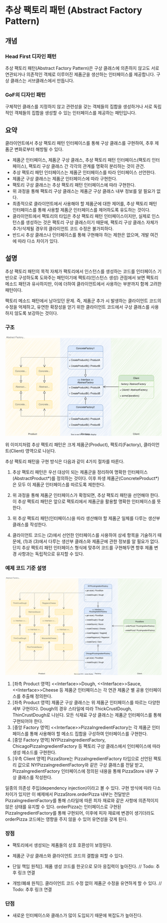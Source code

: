 # 추상 팩토리 패턴 (Abstract Factory Pattern)

## 개념

### Head First 디자인 패턴

추상 팩토리 패턴(Abstract Factory Pattern)은 구상 클래스에 의존하지 않고도 서로 연관되거나 의존적인 객체로 이루어진 제품군을 생산하는 인터페이스를 제공합니다. 구상 클래스는 서브클래스에서 만듭니다.

### GoF의 디자인 패턴

구체적인 클래스를 지정하지 않고 관련성을 갖는 객체들의 집합을 생성하거나 서로 독립적인 객체들의 집합을 생성할 수 있는 인터페이스를 제공하는 패턴입니다.

## 요약

클라이언트에서 추상 팩토리 패턴 인터페이스를 통해 구상 클래스를 구현하여, 추후 제품군 변화로부터 해방될 수 있다.

- 제품군 인터페이스, 제품군 구상 클래스, 추상 팩토리 패턴 인터페이스(팩토리 인터페이스), 팩토리 구상 클래스 간 각각의 관계를 명확히 분리하는 것이 관건.
- 추상 팩토리 패턴 인터페이스는 제품군 인터페이스를 따라 인터페이스 선언한다.
- 제품군 구상 클래스는 제품군 인터페이스에 따라 구현한다.
- 팩토리 구상 클래스는 추상 팩토리 패턴 인터페이스에 따라 구현한다.
- 위 과정을 통해 팩토리 구상 클래스는 제품군 구상 클래스 내부 정보를 알 필요가 없다.
- 최종적으로 클라이언트에서 사용해야 할 제품군에 대한 제어를, 추상 팩토리 패턴 인터페이스를 통해 사용할 제품군 인터페이스를 제어하도록 유도하는 것이다.
- 클라이언트에서 팩토리의 타입은 추상 팩토리 패턴 인터페이스이지만, 실제로 인스턴스를 생성하는 것은 팩토리 구상 클래스이기 때문에, 팩토리 구상 클래스 자체가 추가/삭제될 경우의 클라이언트 코드 수정은 불가피하다.
- 반드시 추상 클래스나 인터페이스를 통해 구현해야 하는 제한은 없으며, 개발 여건에 따라 다소 차이가 있다.

## 설명

추상 팩토리 패턴의 목적 자체가 팩토리에서 인스턴스를 생성하는 코드를 인터페이스 기반으로 구성하도록 도와주는 패턴이기에 팩토리(인스턴스 생성) 관점에서 보면 팩토리 메소드 패턴과 유사하지만, 이에 더하여 클라이언트에서 사용하는 부분까지 함께 고려한 패턴이다.

팩토리 메소드 패턴에서 남아있던 문제. 즉, 제품군 추가 시 발생하는 클라이언트 코드의 수정을 억제하고, 유연한 확장성을 얻기 위한 클라이언트 코드에서 구상 클래스를 사용하지 않도록 보강하는 것이다.

### 구조

<p align="center">
  <img src="../../../assets/abstract_factory_pattern_base.svg" />
</p>

위 이미지처럼 추상 팩토리 패턴은 크게 제품군(Product), 팩토리(Factory), 클라이언트(Client) 영역으로 나뉜다.

추상 팩토리 패턴을 구현 방식은 다음과 같이 4가지 절차를 따른다.

1. 추상 팩토리 패턴은 우선 대상이 되는 제품군을 정리하여 명확한 인터페이스(AbstractProduct*)를 정의하는 것이다. 이후 파생 제품군(ConcreteProduct*)은 모두 이 제품군 인터페이스를 따르도록 제한한다.

2. 위 과정을 통해 제품군 인터페이스가 확정되면, 추상 팩토리 패턴을 선언해야 한다. 이 추상 팩토리 패턴은 앞으로 팩토리에서 제품군을 활용할 명확한 인터페이스를 뜻한다.

3. 위 추상 팩토리 패턴(인터페이스)을 따라 생산해야 할 제품군 일체를 다루는 생산부 클래스를 작성한다.

4. 클라이언트 코드는 (2)에서 선언한 인터페이스를 사용하여 상세 항목을 기술하기 때문에, (1)과 (3)에서 다루는 생산부 클래스와 제품군에 관한 정보를 알 필요가 없다. 단지 추상 팩토리 패턴 인터페이스 형식에 맞추어 코드를 구현해두면 향후 제품 변경 사항과는 독립적으로 유지할 수 있다.

### 예제 코드 기준 설명

<p align="center">
  <img src="../../../assets/abstract_factory_pattern_pizza.svg" />
</p>

1. [좌측 Product 영역] <\<Interface>>Dough, <\<Interface>>Sauce, <\<Interface>>Cheese 등 제품군 인터페이스는 각 연관 제품군 별 공용 인터페이스를 추출해 정의한다.
2. [좌측 Product 영역] 제품군 구상 클래스는 위 제품군 인터페이스를 따르는 다양한 세부 구현이다. Dough의 경우 스타일에 따라 ThickCrustDough, ThinCrustDough로 나뉜다. 모든 식재료 구상 클래스는 제품군 인터페이스를 통해 구현되어야 한다.
3. [중앙 Factory 영역] <\<Interface>>PizzaIngredientFactory는 각 제품군 인터페이스를 통해 사용해야 할 메소드 집합을 구성하여 인터페이스를 구현한다.
4. [중앙 Factory 영역] NYPizzaIngredientFactory, ChicagoPizzaIngredientFactory 등 팩토리 구상 클래스에서 인터페이스에 따라 생성 메소드를 구현한다.
5. [우측 Client 영역] PizzaStore는 PizzaIngredientFactory 타입으로 선언된 팩토리 값으로 NYPizzaIngredientFactory와 같은 구상 클래스를 전달 받고, PizzaIngredientFactory 인터페이스에 정의된 내용을 통해 PizzaStore 내부 구상 클래스를 작성한다.

일종의 의존성 주입(dependency injection)이라고 볼 수 있다. 구현 방식에 따라 다소 차이가 있지만 이 예제에서 PizzaStore.orderPizza 내부는 전달받은
PizzaIngredientFactory를 통해 스타일에 따른 피자 재료와 같은 사항에 의존적이지 않은 상태를 유지할 수 있다.
orderPizza는 인터페이스로 구현된 PizzaIngredientFactory를 통해 구현되어, 이후에 피자 재료에 변경이 생기더라도 orderPizza 코드에는 영향을 주지 않을 수 있어 유연성을 갖게 된다.

### 장점

- 팩토리에서 생성되는 제품들의 상호 호환성이 보장된다.

- 제품군 구상 클래스와 클라이언트 코드의 결합을 피할 수 있다.

- 단일 책임 원칙[]. 제품 생성 코드를 한곳으로 모아 응집력이 높아진다.
  // Todo: 추후 링크 연결

- 개방/폐쇄 원칙[]. 클라이언트 코드 수정 없이 제품군 수정을 유연하게 할 수 있다.
  // Todo: 추후 링크 연결

### 단점

- 새로운 인터페이스와 클래스가 많이 도입되기 때문에 복잡도가 높아진다.
